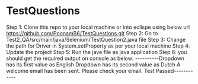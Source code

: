 # TestQuestions
Step 1: Clone this repo to your local machine or into eclispe using below url
https://github.com/PoonamB6/TestQuestions.git
Step 2: Go to Test2_QA/src/main/java/Selenium/TestQuestion2.java file 
Step 3: Change the path for Driver in System.setProperty as per your local machine
Step 4: Update the project
Step 5: Run the jave file as java application
Step 6: you should get the required output on console as below:
----------Dropdown has its first value as English
Dropdown has its second value as Dutch
A welcome email has been sent. Please check your email.
Test Passed------------
